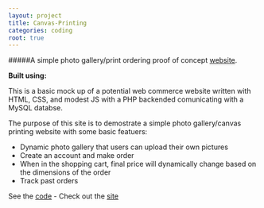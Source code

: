 ```yaml
---
layout: project
title: Canvas-Printing
categories: coding
root: true
---
```


#####A simple photo gallery/print ordering proof of concept [website](http://mgprinting.herokuapp.com/).   

<p><strong>Built using:</strong>&nbsp;&nbsp;<span class="pict-prog-php02 icon-2x"> </span>&nbsp;<span class="pict-dbs-mysql icon-3x"> </span>&nbsp;<span class="pict-prog-js02 icon-2x"> </span>&nbsp;<span class="pict-html5-01 icon-2x"> </span>&nbsp;<span class="pict-css3-01 icon-2x"> </span></p>



This is a basic mock up of a potential web commerce website written with HTML, CSS, and modest JS with a PHP backended comunicating with a MySQL databse.
<!-- abridge -->
The purpose of this site is to demostrate a simple photo gallery/canvas printing website with some basic featuers:

- Dynamic photo gallery that users can upload their own pictures
- Create an account and make order
- When in the shopping cart, final price will dynamically change based on the dimensions of the order
- Track past orders

See the [code](https://github.com/mgingras/Canvas-Printing/) - Check out the [site](http://mgprinting.herokuapp.com/)
